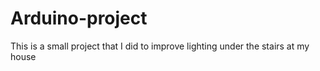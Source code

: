 # Arduino-project
This is a small project that I did to improve lighting under the stairs at my house
